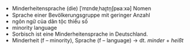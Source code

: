 - Minderheitensprache (die)	[ˈmɪndɐˌhaɪ̯tn̩ʃpʁaːxə]	Nomen	
- Sprache einer Bevölkerungsgruppe mit geringer Anzahl
- ngôn ngữ của dân tộc thiểu số
- minority language
- Sorbisch ist eine Minderheitensprache in Deutschland.
- Minderheit (f – minority), Sprache (f – language)	→ dt. *minder* + *heißt*